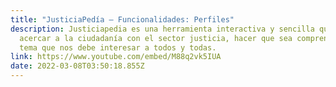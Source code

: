 ```yaml
---
title: "JusticiaPedía – Funcionalidades: Perfiles"
description: Justiciapedia es una herramienta interactiva y sencilla que busca
  acercar a la ciudadanía con el sector justicia, hacer que sea comprensible un
  tema que nos debe interesar a todos y todas.
link: https://www.youtube.com/embed/M88q2vk5IUA
date: 2022-03-08T03:50:18.855Z
---
```


